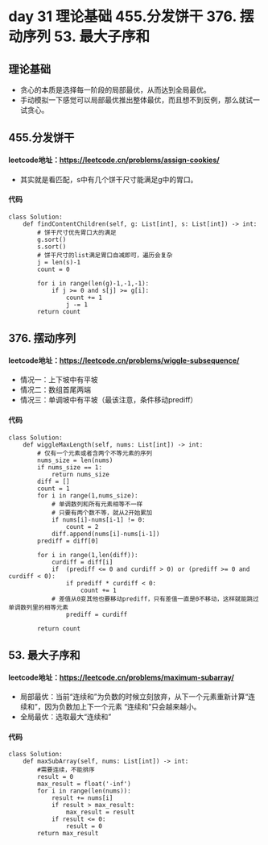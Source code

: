 # day 31 理论基础  455.分发饼干 376. 摆动序列  53. 最大子序和 

## 理论基础
- 贪心的本质是选择每一阶段的局部最优，从而达到全局最优。
- 手动模拟一下感觉可以局部最优推出整体最优，而且想不到反例，那么就试一试贪心。

## 455.分发饼干
#### leetcode地址：https://leetcode.cn/problems/assign-cookies/
- 其实就是看匹配，s中有几个饼干尺寸能满足g中的胃口。
#### 代码
    class Solution:
        def findContentChildren(self, g: List[int], s: List[int]) -> int:
            # 饼干尺寸优先胃口大的满足
            g.sort()
            s.sort()
            # 饼干尺寸的list满足胃口自减即可，遍历会复杂
            j = len(s)-1
            count = 0

            for i in range(len(g)-1,-1,-1):
                if j >= 0 and s[j] >= g[i]:
                    count += 1
                    j -= 1
            return count

## 376. 摆动序列
#### leetcode地址：https://leetcode.cn/problems/wiggle-subsequence/
- 情况一：上下坡中有平坡
- 情况二：数组首尾两端
- 情况三：单调坡中有平坡（最该注意，条件移动prediff）
#### 代码
    class Solution:
        def wiggleMaxLength(self, nums: List[int]) -> int:
            # 仅有一个元素或者含两个不等元素的序列
            nums_size = len(nums)
            if nums_size == 1:
                return nums_size
            diff = []
            count = 1
            for i in range(1,nums_size):
                # 单调数列和所有元素相等不一样
                # 只要有两个数不等，就从2开始累加
                if nums[i]-nums[i-1] != 0:
                    count = 2
                diff.append(nums[i]-nums[i-1])
            prediff = diff[0]
       
            for i in range(1,len(diff)):
                curdiff = diff[i]
                if  (prediff <= 0 and curdiff > 0) or (prediff >= 0 and curdiff < 0):
                    if prediff * curdiff < 0:
                        count += 1
                # 差值从0变其他也要移动prediff，只有差值一直是0不移动，这样就能跳过单调数列里的相等元素
                    prediff = curdiff

            return count
## 53. 最大子序和
#### leetcode地址：https://leetcode.cn/problems/maximum-subarray/
- 局部最优：当前“连续和”为负数的时候立刻放弃，从下一个元素重新计算“连续和”，因为负数加上下一个元素 “连续和”只会越来越小。
- 全局最优：选取最大“连续和”
#### 代码
    class Solution:
        def maxSubArray(self, nums: List[int]) -> int:
            #需要连续，不能排序
            result = 0
            max_result = float('-inf')
            for i in range(len(nums)):
                result += nums[i]
                if result > max_result:
                    max_result = result
                if result <= 0:
                    result = 0
            return max_result

